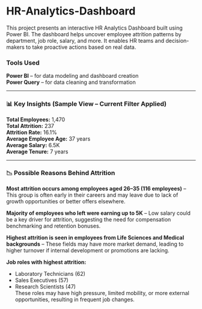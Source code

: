 # HR-Analytics-Dashboard
This project presents an interactive HR Analytics Dashboard built using Power BI. The dashboard helps uncover employee attrition patterns by department, job role, salary, and more. It enables HR teams and decision-makers to take proactive actions based on real data.

###  Tools Used  
**Power BI** – for data modeling and dashboard creation<br>
**Power Query** – for data cleaning and transformation  

---

### 📊 Key Insights (Sample View – Current Filter Applied)<br>
**Total Employees:** 1,470<br>
**Total Attrition:** 237<br>
**Attrition Rate:** 16.1%<br>
**Average Employee Age:** 37 years<br>
**Average Salary:** 6.5K<br>
**Average Tenure:** 7 years  

---

### 📉 Possible Reasons Behind Attrition  

**Most attrition occurs among employees aged 26–35 (116 employees)** – This group is often early in their careers and may leave due to lack of growth opportunities or better offers elsewhere.<br>

**Majority of employees who left were earning up to 5K** – Low salary could be a key driver for attrition, suggesting the need for compensation benchmarking and retention bonuses.<br>

**Highest attrition is seen in employees from Life Sciences and Medical backgrounds** – These fields may have more market demand, leading to higher turnover if internal development or promotions are lacking.<br>

**Job roles with highest attrition:**<br>
- Laboratory Technicians (62)<br>
- Sales Executives (57)<br>
- Research Scientists (47)<br>
These roles may have high pressure, limited mobility, or more external opportunities, resulting in frequent job changes.


